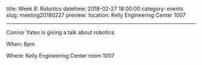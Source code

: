 title: Week 8: Robotics
datetime: 2018-02-27 18:00:00
category: events
slug: meeting20180227
preview:
location: Kelly Engineering Center 1007

---

Connor Yates is giving a talk about robotics.

When: 6pm

Where: Kelly Engineering Center room 1007
